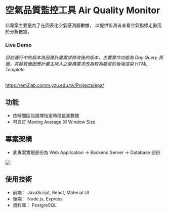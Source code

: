 # 空氣品質監控工具 Air Quality Monitor
此專案主要是為了在圖表化空氣感測器數據，
以提供監測者查看空氣指標走勢用於分析數據。

### Live Demo 
###### _目前運行中的版本為因應計畫需求修改後的版本，主要實作功能為 Day Query 頁面，其餘頁面因應計畫主持人之架構需求改為較為簡易的後端渲染 HTML Template_
https://em2lab.comm.yzu.edu.tw/Projects/epa/

## 功能

- 依時間區段選擇指定時段監測數據
- 可自訂 Moving Average 的 Window Size


## 專案架構

- 此專案實現部份為 Web Application -> Backend Server -> Database 部份

![](https://github.com/s951080603/DB-Monitor/blob/main/files/architecture.png?raw=true)

## 使用技術

- 前端： JavaScript, React, Material UI 
- 後端： Node.js, Express
- 資料庫： PostgreSQL
